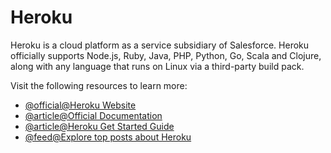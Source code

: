 # Heroku

Heroku is a cloud platform as a service subsidiary of Salesforce. Heroku officially supports Node.js, Ruby, Java, PHP, Python, Go, Scala and Clojure, along with any language that runs on Linux via a third-party build pack.

Visit the following resources to learn more:

- [@official@Heroku Website](https://www.heroku.com/)
- [@article@Official Documentation](https://devcenter.heroku.com/)
- [@article@Heroku Get Started Guide](https://devcenter.heroku.com/start)
- [@feed@Explore top posts about Heroku](https://app.daily.dev/tags/heroku?ref=roadmapsh)
